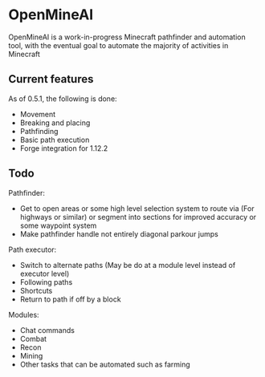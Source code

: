# OpenMineAI

OpenMineAI is a work-in-progress Minecraft pathfinder and automation tool, with the eventual goal to automate the majority of activities in Minecraft

## Current features

As of 0.5.1, the following is done:

- Movement
- Breaking and placing
- Pathfinding
- Basic path execution
- Forge integration for 1.12.2

## Todo

Pathfinder:
- Get to open areas or some high level selection system to route via (For highways or similar) or segment into sections for improved accuracy or some waypoint system
- Make pathfinder handle not entirely diagonal parkour jumps

Path executor:
- Switch to alternate paths (May be do at a module level instead of executor level)
- Following paths
- Shortcuts
- Return to path if off by a block

Modules:
- Chat commands
- Combat
- Recon
- Mining
- Other tasks that can be automated such as farming 
